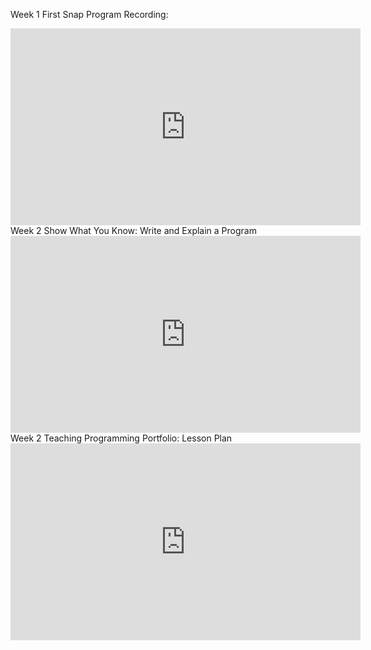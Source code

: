 Week 1 First Snap Program Recording:

<iframe width="560" height="315" src="https://www.youtube.com/embed/n4FMGxGnf28?si=aiiGzICXR3Tm7lzk" title="YouTube video player" frameborder="0" allow="accelerometer; autoplay; clipboard-write; encrypted-media; gyroscope; picture-in-picture; web-share" allowfullscreen></iframe>
<br>
Week 2 Show What You Know: Write and Explain a Program

<iframe width="560" height="315" src="https://www.youtube.com/embed/56oJUMRR6-k?si=tVJVKo9MuxAxXm9V" title="YouTube video player" frameborder="0" allow="accelerometer; autoplay; clipboard-write; encrypted-media; gyroscope; picture-in-picture; web-share" allowfullscreen></iframe>
<br>
Week 2 Teaching Programming Portfolio: Lesson Plan

<iframe width="560" height="315" src="https://www.youtube.com/embed/RIjhOV6sk7Q?si=52ScI6i_O6TTHUwM" title="YouTube video player" frameborder="0" allow="accelerometer; autoplay; clipboard-write; encrypted-media; gyroscope; picture-in-picture; web-share" allowfullscreen></iframe>
